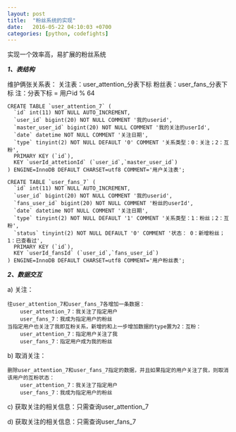 ```yaml
---
layout: post
title:  "粉丝系统的实现"
date:   2016-05-22 04:10:03 +0700
categories: [python, codefights]
---
```


实现一个效率高，易扩展的粉丝系统

**_1、表结构_**

维护俩张关系表：
关注表：user_attention_分表下标
粉丝表：user_fans_分表下标
注：分表下标 = 用户id % 64

```
CREATE TABLE `user_attention_7` (
  `id` int(11) NOT NULL AUTO_INCREMENT,
  `user_id` bigint(20) NOT NULL COMMENT '我的userid',
  `master_user_id` bigint(20) NOT NULL COMMENT '我的关注的userId',
  `date` datetime NOT NULL COMMENT '关注日期',
  `type` tinyint(2) NOT NULL DEFAULT '0' COMMENT '关系类型：0：关注；2：互粉',
  PRIMARY KEY (`id`),
  KEY `userId_attetionId` (`user_id`,`master_user_id`)
) ENGINE=InnoDB DEFAULT CHARSET=utf8 COMMENT='用户关注表';

CREATE TABLE `user_fans_7` (
  `id` int(11) NOT NULL AUTO_INCREMENT,
  `user_id` bigint(20) NOT NULL COMMENT '我的userid',
  `fans_user_id` bigint(20) NOT NULL COMMENT '粉丝的userId',
  `date` datetime NOT NULL COMMENT '关注日期',
  `type` tinyint(2) NOT NULL DEFAULT '1' COMMENT '关系类型：1：粉丝；2：互粉',
  `status` tinyint(2) NOT NULL DEFAULT '0' COMMENT '状态： 0：新增粉丝；1：已查看过',
  PRIMARY KEY (`id`),
  KEY `userId_fansId` (`user_id`,`fans_user_id`)
) ENGINE=InnoDB DEFAULT CHARSET=utf8 COMMENT='用户粉丝表';
```

**_2、数据交互_**

a) 关注：

```
往user_attention_7和user_fans_7各增加一条数据：
	user_attention_7：我关注了指定用户
	user_fans_7：我成为指定用户的粉丝
当指定用户也关注了我即互粉关系，新增的和上一步增加数据的type置为2：互粉：
	user_attention_7：指定用户关注了我
	user_fans_7：指定用户成为我的粉丝
```
	
b) 取消关注：

```
删除user_attention_7和user_fans_7指定的数据，并且如果指定的用户关注了我，则取消该用户的互粉状态：
	user_attention_7：我关注了指定用户
	user_fans_7：我成为指定用户的粉丝
```

c) 获取关注的相关信息：只需查询user_attention_7

d) 获取关注的相关信息：只需查询user_fans_7